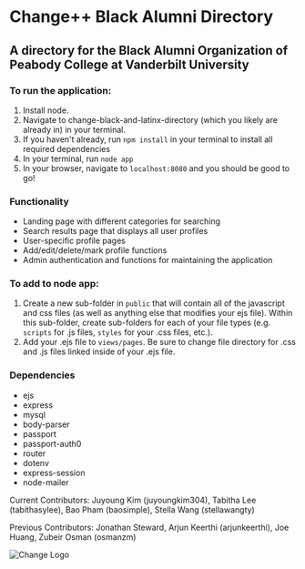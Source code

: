 # Change++ Black Alumni Directory
## A directory for the Black Alumni Organization of Peabody College at Vanderbilt University

### To run the application:
1. Install node.
2. Navigate to change-black-and-latinx-directory (which you likely are already in) in your terminal.
3. If you haven't already, run `npm install` in your terminal to install all required dependencies
4. In your terminal, run `node app`
5. In your browser, navigate to `localhost:8080` and you should be good to go!

### Functionality
- Landing page with different categories for searching
- Search results page that displays all user profiles
- User-specific profile pages
- Add/edit/delete/mark profile functions
- Admin authentication and functions for maintaining the application

### To add to node app:
1. Create a new sub-folder in `public` that will contain all of the javascript and css files (as well as anything else that modifies your ejs file). Within this sub-folder, create sub-folders for each of your file types (e.g. `scripts` for .js files, `styles` for your .css files, etc.).
2. Add your .ejs file to `views/pages`. Be sure to change file directory for .css and .js files linked inside of your .ejs file.

### Dependencies
- ejs
- express
- mysql
- body-parser
- passport
- passport-auth0
- router
- dotenv
- express-session
- node-mailer

Current Contributors: Juyoung Kim (juyoungkim304), Tabitha Lee (tabithasylee), Bao Pham (baosimple), Stella Wang (stellawangty) 

Previous Contributors: Jonathan Steward, Arjun Keerthi (arjunkeerthi), Joe Huang, Zubeir Osman (osmanzm)

![Change Logo](https://github.com/juyoungkim304/Change-Black-and-Latinx-Directory/blob/master/assets/ChangeLogo.JPG)

